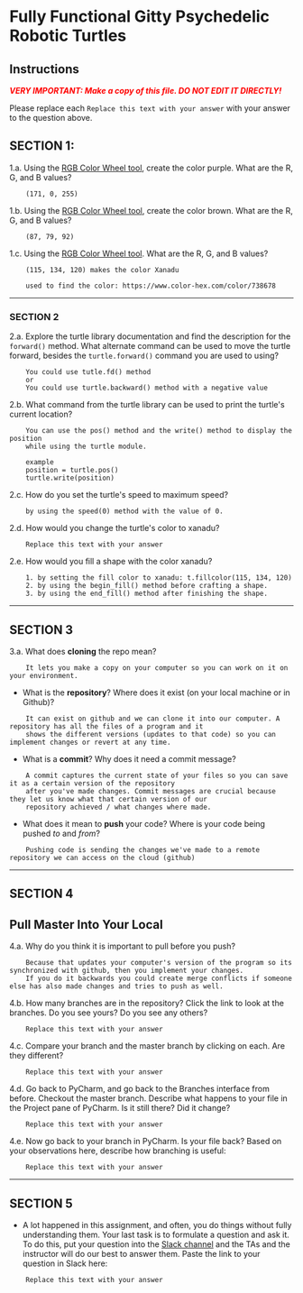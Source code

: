 # Fully Functional Gitty Psychedelic Robotic Turtles

## Instructions

**_<span style="color:red">
    VERY IMPORTANT: Make a copy of this file. DO NOT EDIT IT DIRECTLY!
</span>_**

Please replace each `Replace this text with your answer` 
with your answer to the question above.

## SECTION 1: 

1.a. Using the [RGB Color Wheel tool](https://colorspire.com/rgb-color-wheel/), create the color purple. 
     What are the R, G, and B values?

```
    (171, 0, 255)
```

1.b. Using the [RGB Color Wheel tool](https://colorspire.com/rgb-color-wheel/), create the color brown. 
     What are the R, G, and B values? 

```
    (87, 79, 92) 
```

1.c. Using the [RGB Color Wheel tool](https://colorspire.com/rgb-color-wheel/). 
     What are the R, G, and B values?

```
    (115, 134, 120) makes the color Xanadu
    
    used to find the color: https://www.color-hex.com/color/738678
```

---

### SECTION 2

2.a. Explore the turtle library documentation and find the description for the 
     `forward()` method. What alternate command can be used to move the turtle forward, 
     besides the `turtle.forward()` command you are used to using?

```
    You could use tutle.fd() method
    or
    You could use turtle.backward() method with a negative value
```

2.b. What command from the turtle library can be used to print the turtle's current 
   location?
   
```
    You can use the pos() method and the write() method to display the position
    while using the turtle module.
    
    example
    position = turtle.pos()
    turtle.write(position)
```

2.c. How do you set the turtle's speed to maximum speed?
   
```
    by using the speed(0) method with the value of 0.
```

2.d. How would you change the turtle's color to xanadu? 

```
    Replace this text with your answer
```

2.e. How would you fill a shape with the color xanadu?

```
    1. by setting the fill color to xanadu: t.fillcolor(115, 134, 120)
    2. by using the begin_fill() method before crafting a shape.
    3. by using the end_fill() method after finishing the shape.
```

---

## SECTION 3

3.a. What does **cloning** the repo mean?

```
    It lets you make a copy on your computer so you can work on it on your environment.
```


- What is the **repository**? Where does it exist (on your local machine or in Github)?

```
    It can exist on github and we can clone it into our computer. A repository has all the files of a program and it
    shows the different versions (updates to that code) so you can implement changes or revert at any time.
```


- What is a **commit**? Why does it need a commit message?

```
    A commit captures the current state of your files so you can save it as a certain version of the repository 
    after you've made changes. Commit messages are crucial because they let us know what that certain version of our
    repository achieved / what changes where made.
```


- What does it mean to **push** your code? Where is your code being pushed _to_ and _from_?

```
    Pushing code is sending the changes we've made to a remote repository we can access on the cloud (github)
```

---

## SECTION 4

## Pull Master Into Your Local

4.a. Why do you think it is important to pull before you push?

```
    Because that updates your computer's version of the program so its synchronized with github, then you implement your changes.
    If you do it backwards you could create merge conflicts if someone else has also made changes and tries to push as well.
```

4.b. How many branches are in the repository?
     Click the link to look at the branches. Do you see yours? Do you see any others? 

```
    Replace this text with your answer
```


4.c. Compare your branch and the master branch by clicking on each. Are they different?

```
    Replace this text with your answer
```


4.d. Go back to PyCharm, and go back to the Branches interface from before. Checkout the 
     master branch.
     Describe what happens to your file in the Project pane of PyCharm. Is it still 
     there? Did it change?

```
    Replace this text with your answer
```


4.e. Now go back to your branch in PyCharm. Is your file back? Based on your observations
     here, describe how branching is useful:

```
    Replace this text with your answer
```

---

## SECTION 5
- A lot happened in this assignment, and often, you do things without fully 
  understanding them. Your last task is to formulate a question and ask it. 
  To do this, put your question into the [Slack channel](https://bereacs.slack.com/archives/C3QACGH8R) and the TAs and the instructor 
  will do our best to answer them. Paste the link to your question in Slack here:

```
    Replace this text with your answer
```



